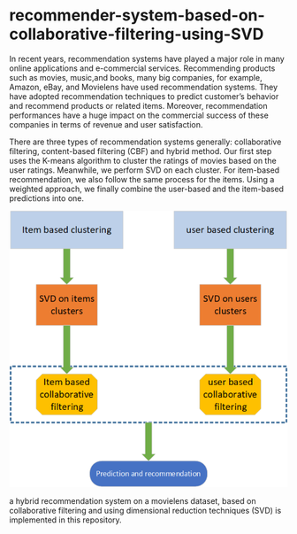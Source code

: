 # recommender-system-based-on-collaborative-filtering-using-SVD
In recent years, recommendation systems have played a major role in many online applications and e-commercial services. Recommending products such as movies, music,and books, many big companies, for example, Amazon, eBay, and Movielens have used recommendation systems. They have adopted recommendation techniques to predict customer’s behavior and recommend products or related items. Moreover, recommendation performances have a huge impact on the commercial success of these companies in terms of revenue and user satisfaction.

There are three types of recommendation systems generally: collaborative filtering, content-based filtering (CBF) and hybrid method. Our first step uses the K-means algorithm to cluster the ratings of movies based on the user ratings. Meanwhile, we perform SVD on each cluster. For item-based recommendation, we also follow the same process for the items. Using a weighted approach, we finally combine the user-based and the item-based predictions into one.


![alt text](https://github.com/sayeh31/recommender-system-based-on-collaborative-filtering-using-SVD/blob/main/aproach.png)


a hybrid recommendation system on a movielens dataset, based on collaborative filtering and using dimensional reduction techniques (SVD) is implemented in this repository.


